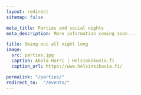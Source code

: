 ```yaml
---
layout: redirect
sitemap: false

meta_title: Parties and social nights
meta_description: More information coming soon...

title: Swing out all night long
image:
  src: parties.jpg
  caption: Ahola Harri | Helsinkikuvia.fi
  caption_url: https://www.helsinkikuvia.fi/

permalink: "/parties/"
redirect_to:  "/events/"
---
```


